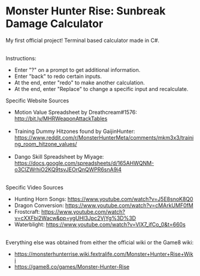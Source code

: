 # Monster Hunter Rise: Sunbreak Damage Calculator

My first official project! Terminal based calculator made in C#. <br/><br/>

Instructions: <br/>
* Enter "?" on a prompt to get additional information. <br/>
* Enter "back" to redo certain inputs. <br/>
* At the end, enter "redo" to make another calculation. <br/>
* At the end, enter "Replace" to change a specific input and recalculate. <br/>

Specific Website Sources <br/>
* Motion Value Spreadsheet by Dreathcream#1576: <br/>http://bit.ly/MHRWeaponAttackTables <br/><br/>
* Training Dummy Hitzones found by GaijinHunter: <br/>https://www.reddit.com/r/MonsterHunterMeta/comments/mkm3x3/training_room_hitzone_values/ <br/><br/>
* Dango Skill Spreadsheet by Miyage: <br/>https://docs.google.com/spreadsheets/d/165AHWQNM-o3ClZWrhiO2KQ9tsvJEOrQnQWPR6snA9i4 <br/><br/>

Specific Video Sources <br/>
* Hunting Horn Songs: https://www.youtube.com/watch?v=J5E8snoK8Q0 <br/>
* Dragon Conversion: https://www.youtube.com/watch?v=cMArkUMF0fM <br/>
* Frostcraft: https://www.youtube.com/watch?v=cXXFbi2Wacw&pp=ygUHI3Jpc2VjYg%3D%3D <br/>
* Waterblight: https://www.youtube.com/watch?v=VlX7_ifCo_0&t=660s <br/><br/>

Everything else was obtained from either the official wiki or the Game8 wiki: <br/>
* https://monsterhunterrise.wiki.fextralife.com/Monster+Hunter+Rise+Wiki <br/>
* https://game8.co/games/Monster-Hunter-Rise <br/><br/><br>
